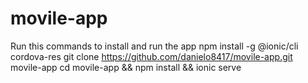 # movile-app
Run this commands to install and run the app
npm install -g @ionic/cli cordova-res
git clone https://github.com/danielo8417/movile-app.git movile-app
cd movile-app && npm install && ionic serve
